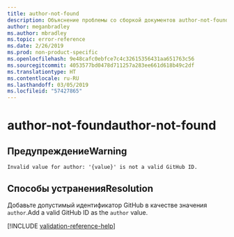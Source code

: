```yaml
---
title: author-not-found
description: Объяснение проблемы со сборкой документов author-not-found и способа ее устранения
author: meganbradley
ms.author: mbradley
ms.topic: error-reference
ms.date: 2/26/2019
ms.prod: non-product-specific
ms.openlocfilehash: 9e48cafc0ebfce7c4c32615356431aa651763c56
ms.sourcegitcommit: 4053577bd0478d711257a283ee661d618b49c2df
ms.translationtype: HT
ms.contentlocale: ru-RU
ms.lasthandoff: 03/05/2019
ms.locfileid: "57427865"
---
```

# <a name="author-not-found"></a><span data-ttu-id="8ca2a-103">author-not-found</span><span class="sxs-lookup"><span data-stu-id="8ca2a-103">author-not-found</span></span>

## <a name="warning"></a><span data-ttu-id="8ca2a-104">Предупреждение</span><span class="sxs-lookup"><span data-stu-id="8ca2a-104">Warning</span></span>

`Invalid value for author: '{value}' is not a valid GitHub ID.`

## <a name="resolution"></a><span data-ttu-id="8ca2a-105">Способы устранения</span><span class="sxs-lookup"><span data-stu-id="8ca2a-105">Resolution</span></span>

<span data-ttu-id="8ca2a-106">Добавьте допустимый идентификатор GitHub в качестве значения `author`.</span><span class="sxs-lookup"><span data-stu-id="8ca2a-106">Add a valid GitHub ID as the `author` value.</span></span>

<!--make sure to add this file to your includes folder and verify the path-->
[!INCLUDE [validation-reference-help](includes/validation-reference-help.md)]
